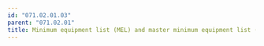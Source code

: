 ```yaml
---
id: "071.02.01.03"
parent: "071.02.01"
title: Minimum equipment list (MEL) and master minimum equipment list (MMEL)
---
```

